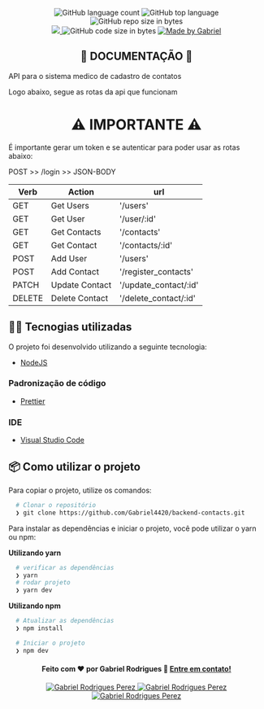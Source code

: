 <p align="center">
   <img alt="GitHub language count" src="https://img.shields.io/github/languages/count/Gabriel4420/backend-contacts">

  <img alt="GitHub top language" src="https://img.shields.io/github/languages/top/Gabriel4420/backend-contacts?logo=html">

  <img alt="GitHub repo size in bytes" src="https://img.shields.io/github/repo-size/Gabriel4420/backend-contacts?color=green">
  <br>
  
  <a href="https://www.codacy.com/manual/Gabriel4420/backend-contacts?utm_source=github.com&amp;utm_medium=referral&amp;utm_content=Gabriel4420/backend-contacts&amp;utm_campaign=Badge_Grade">
    <img src="https://app.codacy.com/project/badge/Grade/6dd6b46abeb14e99935a2b9ac5c6ede2"/>
  </a>
  
  <img alt="GitHub code size in bytes" src="https://img.shields.io/github/last-commit/Gabriel4420/backend-contacts">

  <a href="https://www.linkedin.com/in/gabriel-rodrigues-perez-2069b072/">
    <img alt="Made by Gabriel" src="https://img.shields.io/badge/made%20by-Gabriel-%2304D361">
  </a>
</p>

<h2 align="center"> 📖 DOCUMENTAÇÃO 📖</h2>

API para o sistema medico de cadastro de contatos

Logo abaixo, segue as rotas da api que funcionam

<h1 align="center"> ⚠️ IMPORTANTE ⚠️ </h1>

É importante gerar um token e se autenticar para poder usar as rotas abaixo:

POST >> /login >> JSON-BODY

| Verb   | Action        | url                  |
| ------ | ------------- | -------------------- |
| GET    | Get Users     | '/users'             |
| GET    | Get User      | '/user/:id'          |
| GET    | Get Contacts  | '/contacts'          |
| GET    | Get Contact   | '/contacts/:id'      |
| POST   | Add User      | '/users'             |
| POST   | Add Contact   | '/register_contacts' |
| PATCH  | Update Contact| '/update_contact/:id'|
| DELETE | Delete Contact| '/delete_contact/:id'|

## 👨‍💻️ Tecnogias utilizadas

O projeto foi desenvolvido utilizando a seguinte tecnologia:

- [NodeJS](https://node.com.br)

### Padronização de código

- [Prettier](https://prettier.io/)

### IDE

- [Visual Studio Code](https://code.visualstudio.com/)

## 📦️ Como utilizar o projeto

Para copiar o projeto, utilize os comandos:

```bash
  # Clonar o repositório
  ❯ git clone https://github.com/Gabriel4420/backend-contacts.git

```

Para instalar as dependências e iniciar o projeto, você pode utilizar o yarn ou npm:

**Utilizando yarn**

```bash
  # verificar as dependências
  ❯ yarn
  # rodar projeto
  ❯ yarn dev
```

**Utilizando npm**

```bash
  # Atualizar as dependências
  ❯ npm install

  # Iniciar o projeto
  ❯ npm dev
```

<h4 align="center">
  Feito com ❤️ por Gabriel Rodrigues 👋️ <a href="mailto:gabriel_rodrigues_perez@hotmail.com">Entre em contato!</a>
</h4>

<p align="center">

  <a href="https://www.linkedin.com/in/gabriel-rodrigues-perez-2069b072/">
    <img alt="Gabriel Rodrigues Perez" src="https://img.shields.io/badge/LinkedIn-Gabriel_Rodrigues-0e76a8?style=flat&logoColor=white&logo=linkedin">
  </a>
  <a href="https://www.facebook.com/gabriel.rodrigues.perez">
    <img alt="Gabriel Rodrigues Perez" src="https://img.shields.io/badge/Facebook-Gabriel_Rodrigues-1778F2?style=flat&logoColor=white&logo=facebook">
  </a>
  <a href="https://www.instagram.com/gabriel_rodrigues_perez/">
    <img alt="Gabriel Rodrigues Perez" src="https://img.shields.io/badge/Instagram-@gabriel4420-833AB4?style=flat&logoColor=white&logo=instagram">
  </a>
  
  
</p>

